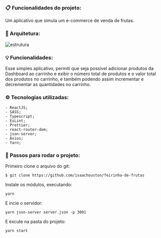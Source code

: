 ### :clipboard: Funcionalidades do projeto:

Um aplicativo que simula um e-commerce de venda de frutas.

### :straight_ruler: Arquitetura:

![estrutura](https://user-images.githubusercontent.com/43249054/132148652-3bb13c51-fd13-48f1-bc9f-8c11fa688164.PNG)

### :bulb: Funcionalidades:

Esse simples aplicativo, permiti que seja possível adicionar produtos da Dashboard ao carrinho e exibir o número total de produtos e o valor total dos produtos no carrinho, e também podendo assim incrementar e decrementar as quantidades no carrinho.

### ⚙️ Tecnologias utilizadas:

    - ReactJS;
    - SASS;
    - Typescript;
    - EsLint;
    - Prettier;
    - react-router-dom;
    - json-server;
    - Axios;
    - Yarn;
    
### :checkered_flag: Passos para rodar o projeto:

Primeiro clone o arquivo do git:

```
$ git clone https://github.com/isaachouston/feirinha-de-frutas
```

Instale os módulos, executando:

```
yarn
```

E incie o servidor:

```
yarn json-server server.json -p 3001
```

E excute na pasta do projeto:

```
yarn start
```

